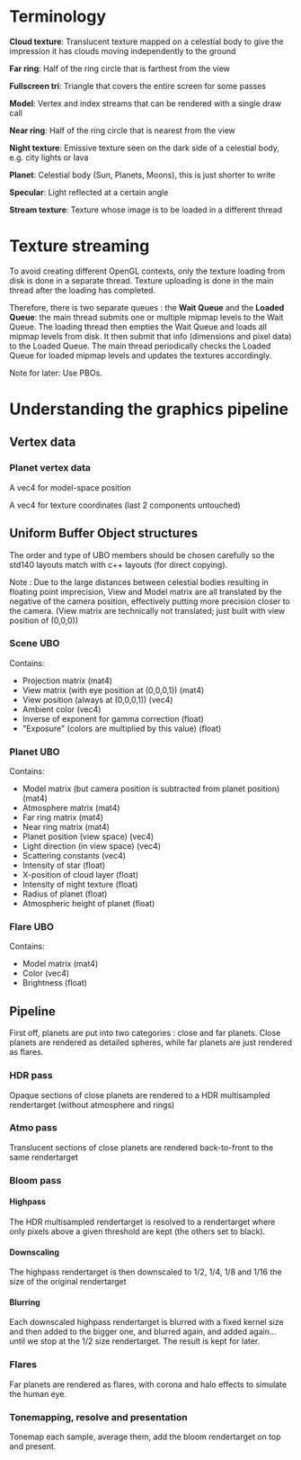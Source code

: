 # Terminology
**Cloud texture**: Translucent texture mapped on a celestial body to give the impression it has clouds moving independently to the ground

**Far ring**: Half of the ring circle that is farthest from the view

**Fullscreen tri**: Triangle that covers the entire screen for some passes

**Model**: Vertex and index streams that can be rendered with a single draw call

**Near ring**: Half of the ring circle that is nearest from the view

**Night texture**: Emissive texture seen on the dark side of a celestial body, e.g. city lights or lava

**Planet**: Celestial body (Sun, Planets, Moons), this is just shorter to write

**Specular**: Light reflected at a certain angle

**Stream texture**: Texture whose image is to be loaded in a different thread

# Texture streaming
To avoid creating different OpenGL contexts, only the texture loading from disk is done in a separate thread. Texture uploading is done in the main thread after the loading has completed.

Therefore, there is two separate queues : the **Wait Queue** and the **Loaded Queue**: the main thread submits one or multiple mipmap levels to the Wait Queue. The loading thread then empties the Wait Queue and loads all mipmap levels from disk. It then submit that info (dimensions and pixel data) to the Loaded Queue. The main thread periodically checks the Loaded Queue for loaded mipmap levels and updates the textures accordingly.

Note for later: Use PBOs.

# Understanding the graphics pipeline
## Vertex data
### Planet vertex data
A vec4 for model-space position

A vec4 for texture coordinates (last 2 components untouched)
## Uniform Buffer Object structures
The order and type of UBO members should be chosen carefully so the std140 layouts match with c++ layouts (for direct copying).

Note : Due to the large distances between celestial bodies resulting in floating point imprecision, View and Model matrix are all translated by the negative of the camera position, effectively putting more precision closer to the camera. (View matrix are technically not translated; just built with view position of (0,0,0))
### Scene UBO
Contains:
* Projection matrix (mat4)
* View matrix (with eye position at (0,0,0,1)) (mat4)
* View position (always at (0,0,0,1)) (vec4)
* Ambient color (vec4)
* Inverse of exponent for gamma correction (float)
* "Exposure" (colors are multiplied by this value) (float)

### Planet UBO
Contains:
* Model matrix (but camera position is subtracted from planet position) (mat4)
* Atmosphere matrix (mat4)
* Far ring matrix (mat4)
* Near ring matrix (mat4)
* Planet position (view space) (vec4)
* Light direction (in view space) (vec4)
* Scattering constants (vec4)
* Intensity of star (float)
* X-position of cloud layer (float)
* Intensity of night texture (float)
* Radius of planet (float)
* Atmospheric height of planet (float)

### Flare UBO
Contains:
* Model matrix (mat4)
* Color (vec4)
* Brightness (float)

## Pipeline
First off, planets are put into two categories : close and far planets. Close planets are rendered as detailed spheres, while far planets are just rendered as flares.
### HDR pass
Opaque sections of close planets are rendered to a HDR multisampled rendertarget (without atmosphere and rings)
### Atmo pass
Translucent sections of close planets are rendered back-to-front to the same rendertarget
### Bloom pass
#### Highpass
The HDR multisampled rendertarget is resolved to a rendertarget where only pixels above a given threshold are kept (the others set to black).
#### Downscaling
The highpass rendertarget is then downscaled to 1/2, 1/4, 1/8 and 1/16 the size of the original rendertarget
#### Blurring
Each downscaled highpass rendertarget is blurred with a fixed kernel size and then added to the bigger one, and blurred again, and added again... until we stop at the 1/2 size rendertarget. The result is kept for later.
### Flares
Far planets are rendered as flares, with corona and halo effects to simulate the human eye.
### Tonemapping, resolve and presentation
Tonemap each sample, average them, add the bloom rendertarget on top and present.
